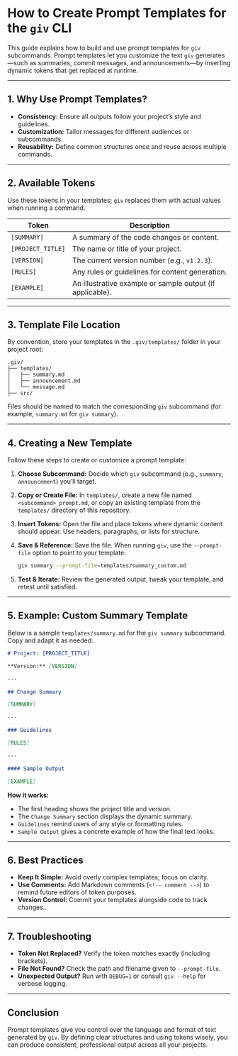 # How to Create Prompt Templates for the `giv` CLI

This guide explains how to build and use prompt templates for `giv` subcommands. Prompt templates let you customize the text `giv` generates—such as summaries, commit messages, and announcements—by inserting dynamic tokens that get replaced at runtime.

---

## 1. Why Use Prompt Templates?

* **Consistency:** Ensure all outputs follow your project’s style and guidelines.
* **Customization:** Tailor messages for different audiences or subcommands.
* **Reusability:** Define common structures once and reuse across multiple commands.

---

## 2. Available Tokens

Use these tokens in your templates; `giv` replaces them with actual values when running a command.

| Token             | Description                                               |
| ----------------- | --------------------------------------------------------- |
| `[SUMMARY]`       | A summary of the code changes or content.                 |
| `[PROJECT_TITLE]` | The name or title of your project.                        |
| `[VERSION]`       | The current version number (e.g., `v1.2.3`).              |
| `[RULES]`         | Any rules or guidelines for content generation.           |
| `[EXAMPLE]`       | An illustrative example or sample output (if applicable). |

---

## 3. Template File Location

By convention, store your templates in the `.giv/templates/` folder in your project root:

```
.giv/
├── templates/
│   ├── summary.md
│   ├── announcement.md
│   └── message.md
├── src/
```

Files should be named to match the corresponding `giv` subcommand (for example, `summary.md` for `giv summary`).

---

## 4. Creating a New Template

Follow these steps to create or customize a prompt template:

1. **Choose Subcommand:** Decide which `giv` subcommand (e.g., `summary`, `announcement`) you’ll target.
2. **Copy or Create File:** In `templates/`, create a new file named `<subcommand>_prompt.md`, or copy an existing template from the `templates/` directory of this repository.
3. **Insert Tokens:** Open the file and place tokens where dynamic content should appear. Use headers, paragraphs, or lists for structure.
4. **Save & Reference:** Save the file. When running `giv`, use the `--prompt-file` option to point to your template:

   ```sh
   giv summary --prompt-file=templates/summary_custom.md
   ```
5. **Test & Iterate:** Review the generated output, tweak your template, and retest until satisfied.

---

## 5. Example: Custom Summary Template

Below is a sample `templates/summary.md` for the `giv summary` subcommand. Copy and adapt it as needed:

```markdown
# Project: [PROJECT_TITLE]

**Version:** [VERSION]

---

## Change Summary

[SUMMARY]

---

### Guidelines

[RULES]

---

#### Sample Output

[EXAMPLE]
```

**How it works:**

* The first heading shows the project title and version.
* The `Change Summary` section displays the dynamic summary.
* `Guidelines` remind users of any style or formatting rules.
* `Sample Output` gives a concrete example of how the final text looks.

---

## 6. Best Practices

* **Keep It Simple:** Avoid overly complex templates; focus on clarity.
* **Use Comments:** Add Markdown comments (`<!-- comment -->`) to remind future editors of token purposes.
* **Version Control:** Commit your templates alongside code to track changes..

---

## 7. Troubleshooting

* **Token Not Replaced?** Verify the token matches exactly (including brackets).
* **File Not Found?** Check the path and filename given to `--prompt-file`.
* **Unexpected Output?** Run with `DEBUG=1` or consult `giv --help` for verbose logging.

---

## Conclusion

Prompt templates give you control over the language and format of text generated by `giv`. By defining clear structures and using tokens wisely, you can produce consistent, professional output across all your projects.
